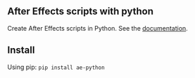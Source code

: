 ## After Effects scripts with python
Create After Effects scripts in Python. See the [documentation](https://kalbra.github.io/after-effects-python).

## Install
Using pip: `pip install ae-python`

